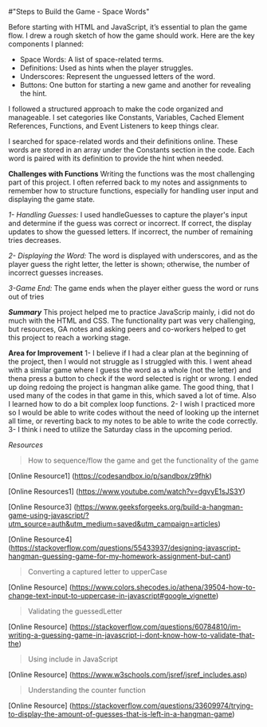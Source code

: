 #"Steps to Build the Game - Space Words"

Before starting with HTML and JavaScript, it’s essential to plan the game flow. I drew a rough sketch of how the game should work. Here are the key components I planned:

- Space Words: A list of space-related terms.
- Definitions: Used as hints when the player struggles.
- Underscores: Represent the unguessed letters of the word.
- Buttons: One button for starting a new game and another for revealing the hint.

I followed a structured approach to make the code organized and manageable. I set categories like Constants, Variables, Cached Element References, Functions, and Event Listeners to keep things clear.

I searched for space-related words and their definitions online. These words are stored in an array under the Constants section in the code. Each word is paired with its definition to provide the hint when needed.

**Challenges with Functions**
Writing the functions was the most challenging part of this project. I often referred back to my notes and assignments to remember how to structure functions, especially for handling user input and displaying the game state.

_1- Handling Guesses:_
I used handleGuesses to capture the player's input and determine if the guess was correct or incorrect. If correct, the display updates to show the guessed letters. If incorrect, the number of remaining tries decreases.

_2- Displaying the Word:_
The word is displayed with underscores, and as the player guess the right letter, the letter is shown; otherwise, the number of incorrect guesses increases.

_3-Game End:_
The game ends when the player either guess the word or runs out of tries

**_Summary_**
This project helped me to practice JavaScrip mainly, i did not do much with the HTML and CSS. The functionality part was very challenging, but resources, GA notes and asking peers and co-workers helped to get this project to reach a working stage.

**Area for Improvement**
1- I believe if I had a clear plan at the beginning of the project, then I would not struggle as I struggled with this. I went ahead with a similar game where I guess the word as a whole (not the letter) and thena press a button to check if the word selected is right or wrong. I ended up doing redoing the project is hangman alike game. The good thing, that I used many of the codes in that game in this, which saved a lot of time. Also I learned how to do a bit complex loop functions.
2- I wish I practiced more so I would be able to write codes without the need of looking up the internet all time, or reverting back to my notes to be able to write the code correctly.
3- I think i need to utilize the Saturday class in the upcoming period.

_Resources_

> How to sequence/flow the game and get the functionality of the game

[Online Resource1] (https://codesandbox.io/p/sandbox/z9fhk)

[Online Resources1] (https://www.youtube.com/watch?v=dgvyE1sJS3Y)

[Online Resource3] (https://www.geeksforgeeks.org/build-a-hangman-game-using-javascript/?utm_source=auth&utm_medium=saved&utm_campaign=articles)

[Online Resource4] (https://stackoverflow.com/questions/55433937/designing-javascript-hangman-guessing-game-for-my-homework-assignment-but-cant)

> Converting a captured letter to upperCase

[Online Resource] (https://www.colors.shecodes.io/athena/39504-how-to-change-text-input-to-uppercase-in-javascript#google_vignette)

> Validating the guessedLetter

[Online Resource] (https://stackoverflow.com/questions/60784810/im-writing-a-guessing-game-in-javascript-i-dont-know-how-to-validate-that-the)

> Using include in JavaScript

[Online Resource] (https://www.w3schools.com/jsref/jsref_includes.asp)

> Understanding the counter function

[Online Resource] (https://stackoverflow.com/questions/33609974/trying-to-display-the-amount-of-guesses-that-is-left-in-a-hangman-game)
